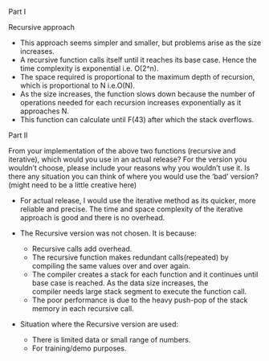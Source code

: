 Part I

 Recursive approach
 - This approach seems simpler and smaller, but problems arise as the size increases.
 - A recursive function calls itself until it reaches its base case. Hence the time complexity is exponential i.e. O(2^n).
 - The space required is proportional to the maximum depth of recursion, which is proportional to N i.e.O(N).
 - As the size increases, the function slows down because the number of operations needed for each recursion increases exponentially as it 
   approaches N.
 - This function can calculate until F(43) after which the stack overflows.


Part II

From your implementation of the above two functions (recursive and iterative), which would you use in an actual release?  For the version you wouldn’t choose, please include your reasons why you wouldn’t use it.  Is there any situation you can think of where you would use the ‘bad’ version? (might need to be a little creative here)

- For actual release, I would use the iterative method as its quicker, more reliable and precise. The time and space complexity of the iterative approach is good and there is no overhead.
        
- The Recursive version was not chosen. It is because:
     - Recursive calls add overhead.
     - The recursive function makes redundant calls(repeated) by compiling the same values over and over again.
     - The compiler creates a stack for each function and it continues until base case is reached. As the data size increases, the  
       compiler needs large stack segment to execute the function call.
     - The poor performance is due to the heavy push-pop of the stack memory in each recursive call.
 
 - Situation where the Recursive version are used:
     - There is limited data or small range of numbers.
     - For training/demo purposes.
